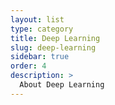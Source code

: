 ```yaml
---
layout: list
type: category
title: Deep Learning
slug: deep-learning
sidebar: true
order: 4
description: >
  About Deep Learning
---
```

